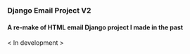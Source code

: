 ### Django Email Project V2
#### A re-make of HTML email Django project I made in the past
< In development >